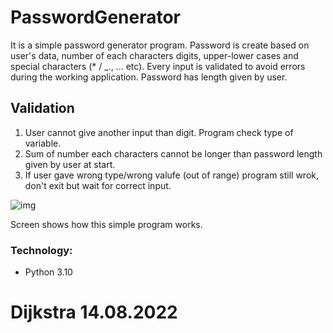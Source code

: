 # PasswordGenerator 
It is a simple password generator program.
Password is create based on user's data, number of each characters digits, upper-lower cases and special characters (* / _., ... etc).
Every input is validated to avoid errors during the working application. Password has length given by user.

## Validation
1. User cannot give another input than digit. Program check type of variable.
2. Sum of number each characters cannot be longer than password length given by user at start.
3. If user gave wrong type/wrong valufe (out of range) program still wrok, don't exit but wait for correct input.
   
![img](https://user-images.githubusercontent.com/77201780/184531632-2d6d4f96-a5b6-4781-a8b0-dd2a56a00e21.png)

Screen shows how this simple program works.
### Technology:
* Python 3.10

# Dijkstra 14.08.2022

